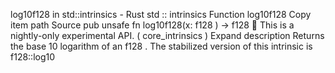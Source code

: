 log10f128 in std::intrinsics - Rust
std
::
intrinsics
Function
log10f128
Copy item path
Source
pub unsafe fn log10f128(x:
f128
) ->
f128
🔬
This is a nightly-only experimental API. (
core_intrinsics
)
Expand description
Returns the base 10 logarithm of an
f128
.
The stabilized version of this intrinsic is
f128::log10